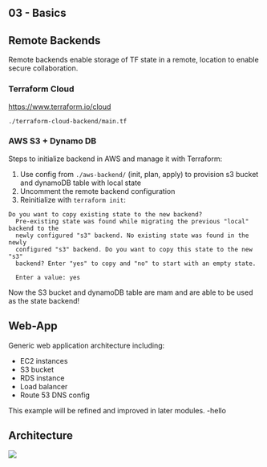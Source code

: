 ## 03 - Basics

## Remote Backends

Remote backends enable storage of TF state in a remote, location to enable secure collaboration.

### Terraform Cloud

https://www.terraform.io/cloud

`./terraform-cloud-backend/main.tf`

### AWS S3 + Dynamo DB

Steps to initialize backend in AWS and manage it with Terraform:

1) Use config from `./aws-backend/` (init, plan, apply) to provision s3 bucket and dynamoDB table with local state
2) Uncomment the remote backend configuration
3) Reinitialize with `terraform init`:

```
Do you want to copy existing state to the new backend?
  Pre-existing state was found while migrating the previous "local" backend to the
  newly configured "s3" backend. No existing state was found in the newly
  configured "s3" backend. Do you want to copy this state to the new "s3"
  backend? Enter "yes" to copy and "no" to start with an empty state.

  Enter a value: yes 
```

Now the S3 bucket and dynamoDB table are mam and are able to be used as the state backend!

## Web-App

Generic web application architecture including:
- EC2 instances
- S3 bucket
- RDS instance
- Load balancer
- Route 53 DNS config

This example will be refined and improved in later modules.
-hello
## Architecture
![](./web-app/architecture.png)
